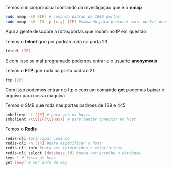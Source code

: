 
Temos o inicio/principal comando da investigação que é o **nmap**

```bash
sudo nmap -sV [IP] # comando padrao de 1000 portas
sudo nmap -sV -T4 -p [x-y] [IP] #comando para procurar mais portas dentro de um range
```

Aqui a gente descobre a rotas/portas que rodam no IP em questão

Temos o **telnet** que por padrão roda na porta 23
```bash
telnet [IP]
```
E com isso se mal programado podemos entrar o o usuario **anonymous**

Temos o **FTP** que roda na porta padrao 21
```bash
ftp [IP]
```
Com isso podemos entrar no ftp e com um comando **get** podemos baixar o arquivo para nossa maquina

Temos o SMB que roda nas portas padroes de 139 e 445
```bash
smbclient -L [IP] # para ver os hosts
smbclient \\\\[IP]\\[HOST] # para tentar conectar no host
```

Temos o **Redis**
```bash
redis-cli #principal comando
redis-cli -h [IP] #para especificar o host
redis-cli info #para ver informações e estatisticas
redis-cli select [database_id] #para ver escolhe o database
keys * # lista as keys
get [key] # ver info da key
```